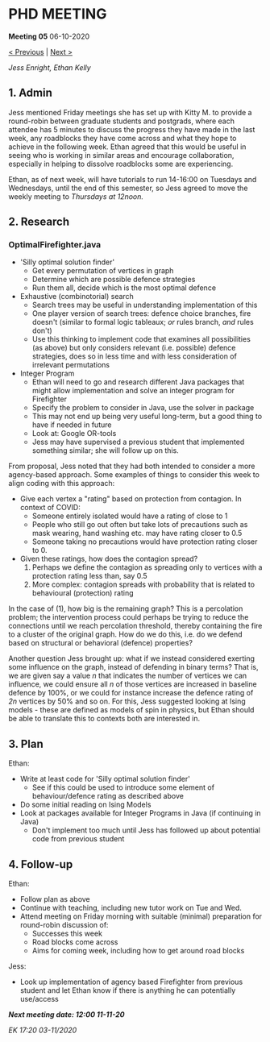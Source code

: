 # PHD MEETING

__Meeting 05__
06-10-2020

[< Previous](10-20/04_27-10-20.md) | [Next >](11-20/06_12-11-20.md)

_Jess Enright,_
_Ethan Kelly_


## 1. Admin

Jess mentioned Friday meetings she has set up with Kitty M. to provide a round-robin between graduate students and postgrads, where each attendee has 5 minutes to discuss the progress they have made in the last week, any roadblocks they have come across and what they hope to achieve in the following week. Ethan agreed that this would be useful in seeing who is working in similar areas and encourage collaboration, especially in helping to dissolve roadblocks some are experiencing.

Ethan, as of next week, will have tutorials to run 14-16:00 on Tuesdays and Wednesdays, until the end of this semester, so Jess agreed to move the weekly meeting to _Thursdays at 12noon._


## 2. Research

### OptimalFirefighter.java

* 'Silly optimal solution finder'
  * Get every permutation of vertices in graph
  * Determine which are possible defence strategies
  * Run them all, decide which is the most optimal defence
* Exhaustive (combinotorial) search
  * Search trees may be useful in understanding implementation of this
  * One player version of search trees: defence choice branches, fire doesn't (similar to formal logic tableaux; _or_ rules branch, _and_ rules don't)
  * Use this thinking to implement code that examines all possibilities (as above) but only considers relevant (i.e. possible) defence strategies, does so in less time and with less consideration of irrelevant permutations
* Integer Program
  * Ethan will need to go and research different Java packages that might allow implementation and solve an integer program for Firefighter
  * Specify the problem to consider in Java, use the solver in package
  * This may not end up being very useful long-term, but a good thing to have if needed in future
  * Look at: Google OR-tools
  * Jess may have supervised a previous student that implemented something similar; she will follow up on this.
  
From proposal, Jess noted that they had both intended to consider a more agency-based approach. Some examples of things to consider this week to align coding with this approach:
* Give each vertex a "rating" based on protection from contagion. In context of COVID:
  * Someone entirely isolated would have a rating of close to 1
  * People who still go out often but take lots of precautions such as mask wearing, hand washing etc. may have rating closer to 0.5
  * Someone taking no precautions would have protection rating closer to 0.
* Given these ratings, how does the contagion spread?
  1. Perhaps we define the contagion as spreading only to vertices with a protection rating less than, say 0.5
  2. More complex: contagion spreads with probability that is related to behavioural (protection) rating
  
In the case of (1), how big is the remaining graph? This is a percolation problem; the intervention process could perhaps be trying to reduce the connections until we reach percolation threshold, thereby containing the fire to a cluster of the original graph. How do we do this, i.e. do we defend based on structural or behavioral (defence) properties?

Another question Jess brought up: what if we instead considered exerting some influence on the graph, instead of defending in binary terms? That is, we are given say a value _n_ that indicates the number of vertices we can influence, we could ensure all _n_ of those vertices are increased in baseline defence by 100%, or we could for instance increase the defence rating of _2n_ vertices by 50% and so on. For this, Jess suggested looking at Ising models - these are defined as models of spin in physics, but Ethan should be able to translate this to contexts both are interested in.


## 3. Plan
Ethan:
* Write at least code for 'Silly optimal solution finder'
  * See if this could be used to introduce some element of behaviour/defence rating as described above
* Do some initial reading on Ising Models
* Look at packages available for Integer Programs in Java (if continuing in Java)
  * Don't implement too much until Jess has followed up about potential code from previous student

## 4. Follow-up

Ethan:
* Follow plan as above
* Continue with teaching, including new tutor work on Tue and Wed.
* Attend meeting on Friday morning with suitable (minimal) preparation for round-robin discussion of:
  * Successes this week
  * Road blocks come across
  * Aims for coming week, including how to get around road blocks

Jess:
* Look up implementation of agency based Firefighter from previous student and let Ethan know if there is anything he can potentially use/access

**_Next meeting date: 12:00 11-11-20_**



_EK 17:20 03-11/2020_
